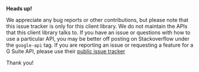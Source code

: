 **Heads up!**

We appreciate any bug reports or other contributions, but please note that this issue
tracker is only for this client library. We do not maintain the APIs that this client
library talks to. If you have an issue or questions with how to use a particular API,
you may be better off posting on Stackoverflow under the `google-api` tag. If you
are reporting an issue or requesting a feature for a G Suite API, please use their
[public issue tracker](https://gsuite-developers.googleblog.com/2017/03/a-new-issue-tracker-for-g-suite.html)

Thank you!

